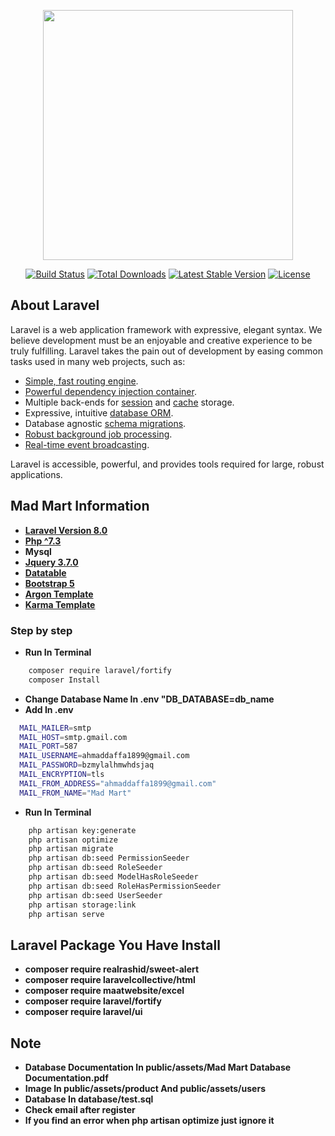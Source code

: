 <p align="center"><a href="https://laravel.com" target="_blank"><img src="https://raw.githubusercontent.com/laravel/art/master/logo-lockup/5%20SVG/2%20CMYK/1%20Full%20Color/laravel-logolockup-cmyk-red.svg" width="400"></a></p>

<p align="center">
<a href="https://travis-ci.org/laravel/framework"><img src="https://travis-ci.org/laravel/framework.svg" alt="Build Status"></a>
<a href="https://packagist.org/packages/laravel/framework"><img src="https://poser.pugx.org/laravel/framework/d/total.svg" alt="Total Downloads"></a>
<a href="https://packagist.org/packages/laravel/framework"><img src="https://poser.pugx.org/laravel/framework/v/stable.svg" alt="Latest Stable Version"></a>
<a href="https://packagist.org/packages/laravel/framework"><img src="https://poser.pugx.org/laravel/framework/license.svg" alt="License"></a>
</p>

## About Laravel

Laravel is a web application framework with expressive, elegant syntax. We believe development must be an enjoyable and creative experience to be truly fulfilling. Laravel takes the pain out of development by easing common tasks used in many web projects, such as:

- [Simple, fast routing engine](https://laravel.com/docs/routing).
- [Powerful dependency injection container](https://laravel.com/docs/container).
- Multiple back-ends for [session](https://laravel.com/docs/session) and [cache](https://laravel.com/docs/cache) storage.
- Expressive, intuitive [database ORM](https://laravel.com/docs/eloquent).
- Database agnostic [schema migrations](https://laravel.com/docs/migrations).
- [Robust background job processing](https://laravel.com/docs/queues).
- [Real-time event broadcasting](https://laravel.com/docs/broadcasting).

Laravel is accessible, powerful, and provides tools required for large, robust applications.

## Mad Mart Information
- **[Laravel Version 8.0](https://laravel.com/docs/8.x)**
- **[Php ^7.3](https://www.php.net/docs.php)**
- **Mysql**
- **[Jquery 3.7.0](https://jquery.com/)**
- **[Datatable](https://datatables.net/)**
- **[Bootstrap 5](https://getbootstrap.com/docs/5.0/getting-started/introduction/)**
- **[Argon Template](https://www.creative-tim.com/product/argon-dashboard)**
- **[Karma Template](https://themewagon.com/themes/free-reponsive-bootstrap-4-html5-ecommerce-website-template-karma/)**

### Step by step
- **Run In Terminal**
```bash
    composer require laravel/fortify
    composer Install
```
- **Change Database Name In .env "DB_DATABASE=db_name**
- **Add In .env**
```bash
  MAIL_MAILER=smtp
  MAIL_HOST=smtp.gmail.com
  MAIL_PORT=587
  MAIL_USERNAME=ahmaddaffa1899@gmail.com
  MAIL_PASSWORD=bzmylalhmwhdsjaq
  MAIL_ENCRYPTION=tls
  MAIL_FROM_ADDRESS="ahmaddaffa1899@gmail.com"
  MAIL_FROM_NAME="Mad Mart"
```
- **Run In Terminal**
```bash
    php artisan key:generate
    php artisan optimize
    php artisan migrate
    php artisan db:seed PermissionSeeder
    php artisan db:seed RoleSeeder
    php artisan db:seed ModelHasRoleSeeder
    php artisan db:seed RoleHasPermissionSeeder
    php artisan db:seed UserSeeder
    php artisan storage:link
    php artisan serve
```
## Laravel Package You Have Install
- **composer require realrashid/sweet-alert**
- **composer require laravelcollective/html**
- **composer require maatwebsite/excel**
- **composer require laravel/fortify**
- **composer require laravel/ui**

## Note
- **Database Documentation In public/assets/Mad Mart Database Documentation.pdf**
- **Image In public/assets/product And public/assets/users**
- **Database In database/test.sql**
- **Check email after register**
- **If you find an error when **php artisan optimize** just ignore it**
